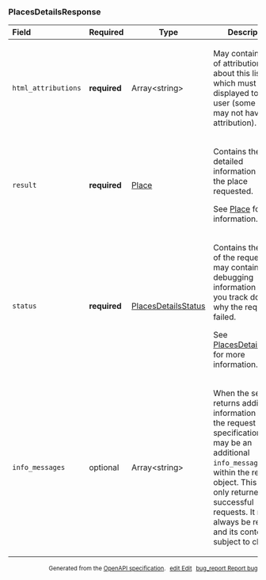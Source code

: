 <!--- This is a generated file, do not edit! -->
<!--- [START maps_http_schema_placesdetailsresponse] -->
<h3 class="schema-object" id="PlacesDetailsResponse">PlacesDetailsResponse</h3>

| Field               | Required     | Type                                                              | Description                                                                                                                                                                                                                                                                                                                                              |
| :------------------ | ------------ | ----------------------------------------------------------------- | -------------------------------------------------------------------------------------------------------------------------------------------------------------------------------------------------------------------------------------------------------------------------------------------------------------------------------------------------------- |
| `html_attributions` | **required** | Array&lt;string&gt;                                               | <div class="nonref-property-description"><p>May contain a set of attributions about this listing which must be displayed to the user (some listings may not have attribution).</p></div>                                                                                                                                                                 |
| `result`            | **required** | [Place](#Place "Place")                                           | <div class="ref-property-description"><p>Contains the detailed information about the place requested.</p><p>See <a href="#Place">Place</a> for more information.</div>                                                                                                                                                                                   |
| `status`            | **required** | [PlacesDetailsStatus](#PlacesDetailsStatus "PlacesDetailsStatus") | <div class="ref-property-description"><p>Contains the status of the request, and may contain debugging information to help you track down why the request failed.</p><p>See <a href="#PlacesDetailsStatus">PlacesDetailsStatus</a> for more information.</div>                                                                                           |
| `info_messages`     | optional     | Array&lt;string&gt;                                               | <div class="nonref-property-description"><p>When the service returns additional information about the request specification, there may be an additional <code>info_messages</code> field within the response object. This field is only returned for successful requests. It may not always be returned, and its content is subject to change.</p></div> |

<p style="text-align: right; font-size: smaller;">Generated from the <a class="gc-analytics-event" data-category="GMP" data-label="openapi-github" href="https://github.com/googlemaps/openapi-specification" title="Google Maps Platform OpenAPI Specification" class="external">OpenAPI specification</a>.
<a class="gc-analytics-event" data-category="GMP" data-label="openapi-github" style="margin-left: 5px;" href="https://github.com/googlemaps/openapi-specification/blob/main/specification/schemas/PlacesDetailsResponse.yml" title="Edit on GitHub"><span class="material-icons">edit</span> Edit</a>
<a class="gc-analytics-event" data-category="GMP" data-label="openapi-github" style="margin-left: 5px;" href="https://github.com/googlemaps/openapi-specification/issues/new?assignees=&labels=type%3A+bug%2C+triage+me&template=bug_report.md&title=[schemas] Bug - PlacesDetailsResponse" title="File bug for schemas on GitHub"><span class="material-icons">bug_report</span> Report bug</a>
</p>

<!--- [END maps_http_schema_placesdetailsresponse] -->
